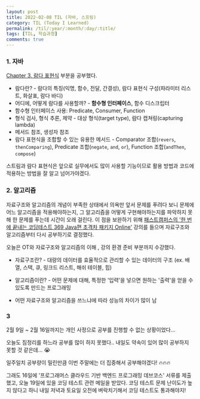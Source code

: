```yaml
---
layout: post
title: 2022-02-08 TIL (자바, 스프링) 
category: TIL (Today I Learned)
permalink: /til/:year/:month/:day/:title/
tags: [TIL, 학습과정]
comments: true
---
```




### 1. 자바

[Chapter 3. 람다 표현식](https://sulimchoi.github.io/til/2022/02/17/lambdaexpression/) 부분을 공부했다.

- 람다란? - 람다의 특징(익명, 함수, 전달, 간결성), 람다 표현식 구성(파라미터 리스트, 화살표, 람다 바디)
- 어디에, 어떻게 람다를 사용할까? - **함수형 인터페이스**, 함수 디스크립터
- 함수형 인터페이스 사용: Predicate, Consumer, Function
- 형식 검사, 형식 추론, 제약 - 대상 형식(target type), 람다 캡쳐링(capturing lambda)
- 메서드 참조, 생성자 참조
- 람다 표현식을 조합할 수 있는 유용한 메서드 - Comparator 조합(`revers`, `thenComparing`), Predicate 조합(`negate`, `and`, `or`), Function 조합(`andThen`, `compose`)



스트림과 람다 표현식은 앞으로 실무에서도 많이 사용할 기능이므로 활용 방법과 코드에 적용하는 방법을 잘 알고 넘어가야겠다.





### 2. 알고리즘

자료구조와 알고리즘의 개념이 부족한 상태에서 의욕만 앞서 문제를 푸려다 보니 문제에 어느 알고리즘을 적용해야하는지, 그 알고리즘을 어떻게 구현해야하는지를 파악하지 못해 한 문제를 푸는데 시간이 오래 걸린다. 이 점을 보완하기 위해 [패스트캠퍼스의 '한 번에 끝내는 코딩테스트 369 Java편 초격차 패키지 Online'](https://fastcampus.co.kr/dev_online_codingtest) 강의를 들으며 자료구조와 알고리즘부터 다시 공부하기로 결정했다.

오늘은 OT와 자료구조와 알고리즘의 이해 , 강의 환경 준비 부분까지 수강했다.

- 자료구조란? - 대량의 데이터를 효율적으로 관리할 수 있는 데이터의 구조 (ex. 배열, 스택, 큐, 링크드 리스트, 해쉬 테이블, 힙)

- 알고리즘이란? - 어떤 문제에 대해, 특정한 '입력'을 넣으면 원하는 '출력'을 얻을 수 있도록 만드는 프로그래밍

- 어떤 자료구조와 알고리즘을 쓰느냐에 따라 성능의 차이가 많이 남





### 3

2월 9일 ~ 2월 16일까지는 개인 사정으로 공부를 진행할 수 없는 상황이었다... 

오늘도 짐정리를 하느라 공부를 많이 하지 못했다.. 내일도 약속이 있어 많이 공부하지 못할 것 같은데... :sob:

일주일치 공부량이 밀린만큼 이번 주말에는 더 집중해서 공부해야겠다! :fire::fire::fire:

그래도 16일에 '프로그래머스 클라우드 기반 백엔드 프로그래밍 데브코스' 서류를 제출했고, 오늘 19일에 있을 코딩 테스트 관련 메일을 받았다. 코딩 테스트 문제 난이도가 높지 않다고 하니 내일 저녁과 토요일 오전에 벼락치기해서 코딩 테스트도 통과해야지!


